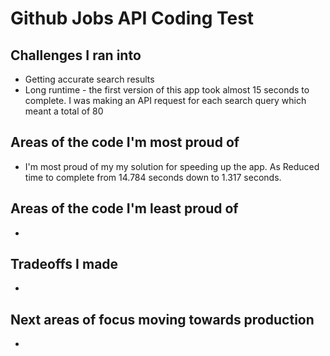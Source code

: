 # Github Jobs API Coding Test
## Challenges I ran into
* Getting accurate search results
* Long runtime - the first version of this app took almost 15 seconds to complete. I was making an API request for each search query which meant a total of 80
## Areas of the code I'm most proud of
* I'm most proud of my my solution for speeding up the app. As Reduced time to complete from 14.784 seconds down to 1.317 seconds.
## Areas of the code I'm least proud of
* 
## Tradeoffs I made
*
## Next areas of focus moving towards production
*